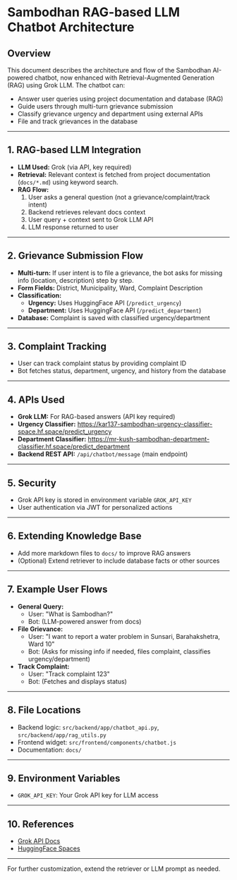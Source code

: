 # Sambodhan RAG-based LLM Chatbot Architecture

## Overview

This document describes the architecture and flow of the Sambodhan AI-powered chatbot, now enhanced with Retrieval-Augmented Generation (RAG) using Grok LLM. The chatbot can:

- Answer user queries using project documentation and database (RAG)
- Guide users through multi-turn grievance submission
- Classify grievance urgency and department using external APIs
- File and track grievances in the database

---

## 1. RAG-based LLM Integration

- **LLM Used:** Grok (via API, key required)
- **Retrieval:** Relevant context is fetched from project documentation (`docs/*.md`) using keyword search.
- **RAG Flow:**
  1. User asks a general question (not a grievance/complaint/track intent)
  2. Backend retrieves relevant docs context
  3. User query + context sent to Grok LLM API
  4. LLM response returned to user

---

## 2. Grievance Submission Flow

- **Multi-turn:** If user intent is to file a grievance, the bot asks for missing info (location, description) step by step.
- **Form Fields:** District, Municipality, Ward, Complaint Description
- **Classification:**
  - **Urgency:** Uses HuggingFace API (`/predict_urgency`)
  - **Department:** Uses HuggingFace API (`/predict_department`)
- **Database:** Complaint is saved with classified urgency/department

---

## 3. Complaint Tracking

- User can track complaint status by providing complaint ID
- Bot fetches status, department, urgency, and history from the database

---

## 4. APIs Used

- **Grok LLM:** For RAG-based answers (API key required)
- **Urgency Classifier:** https://kar137-sambodhan-urgency-classifier-space.hf.space/predict_urgency
- **Department Classifier:** https://mr-kush-sambodhan-department-classifier.hf.space/predict_department
- **Backend REST API:** `/api/chatbot/message` (main endpoint)

---

## 5. Security

- Grok API key is stored in environment variable `GROK_API_KEY`
- User authentication via JWT for personalized actions

---

## 6. Extending Knowledge Base

- Add more markdown files to `docs/` to improve RAG answers
- (Optional) Extend retriever to include database facts or other sources

---

## 7. Example User Flows

- **General Query:**
  - User: "What is Sambodhan?"
  - Bot: (LLM-powered answer from docs)
- **File Grievance:**
  - User: "I want to report a water problem in Sunsari, Barahakshetra, Ward 10"
  - Bot: (Asks for missing info if needed, files complaint, classifies urgency/department)
- **Track Complaint:**
  - User: "Track complaint 123"
  - Bot: (Fetches and displays status)

---

## 8. File Locations

- Backend logic: `src/backend/app/chatbot_api.py`, `src/backend/app/rag_utils.py`
- Frontend widget: `src/frontend/components/chatbot.js`
- Documentation: `docs/`

---

## 9. Environment Variables

- `GROK_API_KEY`: Your Grok API key for LLM access

---

## 10. References

- [Grok API Docs](https://grok.x.ai/docs)
- [HuggingFace Spaces](https://huggingface.co/spaces)

---

For further customization, extend the retriever or LLM prompt as needed.

